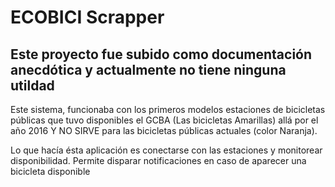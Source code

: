 # ECOBICI Scrapper

## Este proyecto fue subido como documentación anecdótica y actualmente no tiene ninguna utildad

Este sistema, funcionaba con los primeros modelos estaciones de bicicletas públicas
que tuvo disponibles el GCBA (Las bicicletas Amarillas) allá por el año 2016
Y NO SIRVE para las bicicletas públicas actuales (color Naranja).

Lo que hacía ésta aplicación es conectarse con las estaciones y monitorear disponibilidad.
Permite disparar notificaciones en caso de aparecer una bicicleta disponible
